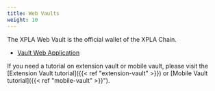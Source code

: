 ```yaml
---
title: Web Vaults
weight: 10
---
```


The XPLA Web Vault is the official wallet of the XPLA Chain.

- [Vault Web Application](https://vault.xpla.io)

If you need a tutorial on extension vault or mobile vault, please visit the [Extension Vault tutorial]({{< ref "extension-vault" >}}) or [Mobile Vault tutorial]({{< ref "mobile-vault" >}}").
